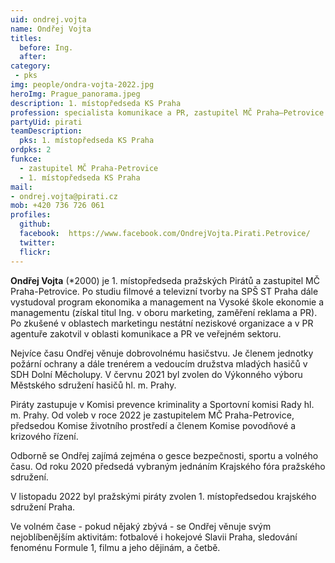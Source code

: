 ```yaml
---
uid: ondrej.vojta
name: Ondřej Vojta
titles:
  before: Ing.
  after:
category:
 - pks
img: people/ondra-vojta-2022.jpg
heroImg: Prague_panorama.jpeg
description: 1. místopředseda KS Praha 
profession: specialista komunikace a PR, zastupitel MČ Praha–Petrovice
partyUid: pirati
teamDescription:
  pks: 1. místopředseda KS Praha
ordpks: 2
funkce:
  - zastupitel MČ Praha-Petrovice
  - 1. místopředseda KS Praha
mail:
- ondrej.vojta@pirati.cz
mob: +420 736 726 061			 
profiles:
  github:       
  facebook:  https://www.facebook.com/OndrejVojta.Pirati.Petrovice/
  twitter: 		  
  flickr:		  
---
```


**Ondřej Vojta** (*2000) je 1. místopředseda pražských Pirátů a zastupitel MČ Praha-Petrovice. Po studiu filmové a televizní tvorby na SPŠ ST Praha dále vystudoval program ekonomika a management na Vysoké škole ekonomie a managementu (získal titul Ing. v oboru marketing, zaměření reklama a PR). Po zkušené v oblastech marketingu nestátní neziskové organizace a v PR agentuře zakotvil v oblasti komunikace a PR ve veřejném sektoru.

Nejvíce času Ondřej věnuje dobrovolnému hasičstvu. Je členem jednotky požární ochrany a dále trenérem a vedoucím družstva mladých hasičů v SDH Dolní Měcholupy. V červnu 2021 byl zvolen do Výkonného výboru Městského sdružení hasičů hl. m. Prahy.

Piráty zastupuje v Komisi prevence kriminality a Sportovní komisi Rady hl. m. Prahy. Od voleb v roce 2022 je zastupitelem MČ Praha-Petrovice, předsedou Komise životního prostředí a členem Komise povodňové a krizového řízení.

Odborně se Ondřej zajímá zejména o gesce bezpečnosti, sportu a volného času. Od roku 2020 předsedá vybraným jednáním Krajského fóra pražského sdružení.

V listopadu 2022 byl pražskými piráty zvolen 1. místopředsedou krajského sdružení Praha.

Ve volném čase - pokud nějaký zbývá - se Ondřej věnuje svým nejoblíbenějším aktivitám: fotbalové i hokejové Slavii Praha, sledování fenoménu Formule 1, filmu a jeho dějinám, a četbě.
